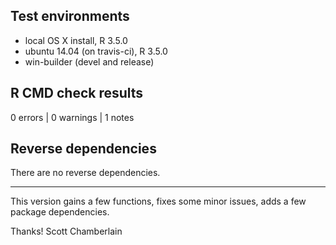 ## Test environments

* local OS X install, R 3.5.0
* ubuntu 14.04 (on travis-ci), R 3.5.0
* win-builder (devel and release)

## R CMD check results

0 errors | 0 warnings | 1 notes

## Reverse dependencies

There are no reverse dependencies.

---

This version gains a few functions, fixes some minor issues, adds a few package dependencies.

Thanks!
Scott Chamberlain
